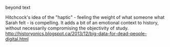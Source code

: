 beyond text

Hitchcock's idea of the "haptic" - feeling the weight of what someone what Sarah felt - is compelling.
It adds a bit of an emotional context to history, without necessarily compromising the objectivity of study.
http://historyonics.blogspot.ca/2013/12/big-data-for-dead-people-digital.html